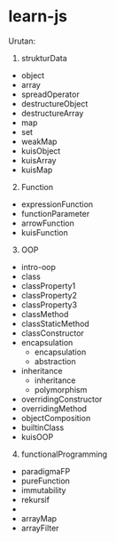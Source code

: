 # learn-js
Urutan:
1. strukturData
  - object
  - array
  - spreadOperator
  - destructureObject
  - destructureArray
  - map
  - set
  - weakMap
  - kuisObject
  - kuisArray
  - kuisMap
2. Function
  - expressionFunction
  - functionParameter
  - arrowFunction
  - kuisFunction
3. OOP
  - intro-oop
  - class
  - classProperty1
  - classProperty2
  - classProperty3
  - classMethod
  - classStaticMethod
  - classConstructor
  - encapsulation
    - encapsulation
    - abstraction
  - inheritance
    - inheritance
    - polymorphism
  - overridingConstructor
  - overridingMethod
  - objectComposition
  - builtinClass
  - kuisOOP

4. functionalProgramming
- paradigmaFP
- pureFunction
- immutability
- rekursif
- 
- arrayMap
- arrayFilter
